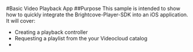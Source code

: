 #Basic Video Playback App 
##Purpose
This sample is intended to show how to quickly integrate the Brightcove-Player-SDK into an iOS application.  It will cover:
* Creating a playback controller
* Requesting a playlist from the your Videocloud catalog
* 